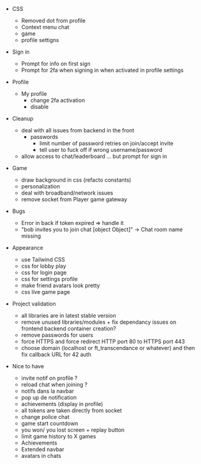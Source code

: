 - CSS
	- Removed dot from profile
	- Context menu chat
	- game  
	- profile settigns

- Sign in

  - Prompt for info on first sign
  - Prompt for 2fa when signing in when activated in profile settings

- Profile

  - My profile
    - change 2fa activation
    - disable

- Cleanup

  - deal with all issues from backend in the front
	- passwords
	  - limit number of password retries on join/accept invite
	  - tell user to fuck off if wrong username/password
  - allow access to chat/leaderboard ... but prompt for sign in

- Game

  - draw background in css (refacto constants)
  - personalization
  - deal with broadband/network issues
  - remove socket from Player game gateway

- Bugs

  - Error in back if token expired => handle it
  - "bob invites you to join chat [object Object]" -> Chat room name missing

- Appearance

  - use Tailwind CSS
  - css for lobby play
  - css for login page
  - css for settings profile
  - make friend avatars look pretty
  - css live game page

- Project validation

  - all libraries are in latest stable version
  - remove unused libraries/modules + fix dependancy issues on frontend backend container creation?
  - remove passwords for users
  - force HTTPS and force redirect HTTP port 80 to HTTPS port 443
  - choose domain (localhost or ft_transcendance or whatever) and then fix callback URL for 42 auth

- Nice to have
  - invite notif on profile ?
  - reload chat when joining ?
  - notifs dans la navbar
  - pop up de notification
  - achievements (display in profile)
  - all tokens are taken directly from socket
  - change police chat
  - game start countdown
  - you won/ you lost screen + replay button
  - limit game history to X games
  - Achievements
  - Extended navbar
  - avatars in chats
